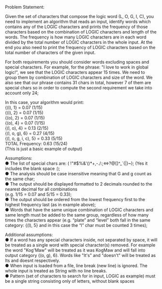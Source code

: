 Problem Statement:

Given the set of characters that compose the logic word (L, O, G, I, C), you need to implement an algorithm that
reads an input, identify words which contains any of the LOGIC characters and prints the frequency of those
characters based on the combination of LOGIC characters and length of the words. The frequency is how many
LOGIC characters are in each word divided by the total number of LOGIC characters in the whole input. At the end
you also need to print the frequency of LOGIC characters based on the total number of characters of the given input.  

For both requirements you should consider words excluding spaces and special characters.
For example, for the phrase: "I love to work in global logic!", we see that the LOGIC characters appear 15 times. We
need to group them by combination of LOGIC characters and size of the word. We also see that our phrase contains
31 chars in total, however 7 of them are special chars so in order to compute the second requirement we take into
account only 24;

In this case, your algorithm would print:  
{(i), 1} = 0.07 (1/15)  
{(i), 2} = 0.07 (1/15)  
{(o), 2} = 0.07 (1/15)  
{(o), 4} = 0.07 (1/15)  
{(l, o), 4} = 0.13 (2/15)  
{(l, o, g), 6} = 0.27 (4/15)  
{(l, o, g, i, c), 5} = 0.33 (5/15)  
TOTAL Frequency: 0.63 (15/24)  
(This is just a basic example of output)  

Assumptions:  
● The list of special chars are: ( !"#$%&'()*+,-./:;<=>?@[\]^_`{|}~); (Yes it includes the blank
space :);  
● The analysis should be case insensitive meaning that G and g count as the same char;  
● The output should be displayed formatted to 2 decimals rounded to the nearest decimal for all combinations  
(e.g. 1/15 = 0.07 and 5/15 = 0.33);  
● The output should be ordered from the lowest frequency first to the highest frequency last (as in example
above);  
● Words that have the same unique combination of LOGIC characters and same length must be added to the
same group, regardless of how many times the characters appear (e.g. “plate” and “level” both fall in the
same category: {(l), 5} and in this case the “l” char must be counted 3 times);

Additional assumptions:  
● If a word has any special characters inside, not separated by space, it will be treated as a single word 
with special character(s) removed. For example the word "Kog'Maw" will be treated as it was KogMaw and will fall into
output category {(o, g), 6}. Words like "It's" and "doesn't" will be treated as Its and doesnt respectively.  
● When input is loaded from a file, line break (new line) is ignored. 
The whole input is treated as String with no line breaks.  
● Pattern (set of characters to search for in input, LOGIC as example) must be a single string consisting only of letters, without
blank spaces
